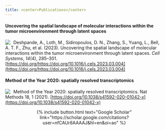 ```yaml
---
title: <center>Publications</center>
---
```


#### Uncovering the spatial landscape of molecular interactions within the tumor microenvironment through latent spaces

<p><img src="/fertiglab/images/cell-systems-cover.jpg" align="left" style="margin: 0px 10px 0px 0px;"/>

Deshpande, A., Loth, M., Sidiropoulos, D. N., Zhang, S., Yuang, L., Bell, A. T. F., Zhu, et al. (2023). Uncovering the spatial landscape of molecular interactions within the tumor microenvironment through latent spaces. *Cell Systems*, *14*(4), 285–301. [https://doi.org/https://doi.org/10.1016/j.cels.2023.03.004](https://doi.org/https://doi.org/10.1016/j.cels.2023.03.004)</p>

#### Method of the Year 2020: spatially resolved transcriptomics

<p><img src="/fertiglab/images/nature-methods-cover.png" align="left" style="margin: 0px 10px 0px 0px;"/>

Method of the Year 2020: spatially resolved transcriptomics. Nat Methods 18, 1 (2021). [https://doi.org/10.1038/s41592-020-01042-x](https://doi.org/10.1038/s41592-020-01042-x)</p>

<p><center>{% include button.html text="Google Scholar" link="https://scholar.google.com/citations?user=nfCAUr8AAAAJ&hl=en&oi=ao" %}</center></p>
